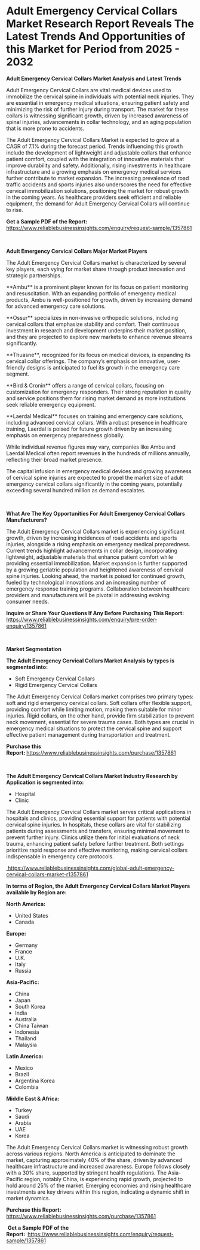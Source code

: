 <p><h1>Adult Emergency Cervical Collars Market Research Report Reveals The Latest Trends And Opportunities of this Market for Period from 2025 - 2032</h1></p><p><strong>Adult Emergency Cervical Collars Market Analysis and Latest Trends</strong></p>
<p><p>Adult Emergency Cervical Collars are vital medical devices used to immobilize the cervical spine in individuals with potential neck injuries. They are essential in emergency medical situations, ensuring patient safety and minimizing the risk of further injury during transport. The market for these collars is witnessing significant growth, driven by increased awareness of spinal injuries, advancements in collar technology, and an aging population that is more prone to accidents.</p><p>The Adult Emergency Cervical Collars Market is expected to grow at a CAGR of 7.1% during the forecast period. Trends influencing this growth include the development of lightweight and adjustable collars that enhance patient comfort, coupled with the integration of innovative materials that improve durability and safety. Additionally, rising investments in healthcare infrastructure and a growing emphasis on emergency medical services further contribute to market expansion. The increasing prevalence of road traffic accidents and sports injuries also underscores the need for effective cervical immobilization solutions, positioning the market for robust growth in the coming years. As healthcare providers seek efficient and reliable equipment, the demand for Adult Emergency Cervical Collars will continue to rise.</p></p>
<p><strong>Get a Sample PDF of the Report:&nbsp;</strong> <a href="https://www.reliablebusinessinsights.com/enquiry/request-sample/1357861?utm_campaign=3107&utm_medium=2&utm_source=Github&utm_content=ia&utm_term=14042025&utm_id=adult-emergency-cervical-collars">https://www.reliablebusinessinsights.com/enquiry/request-sample/1357861</a></p>
<p>&nbsp;</p>
<p><strong>Adult Emergency Cervical Collars Major Market Players</strong></p>
<p><p>The Adult Emergency Cervical Collars market is characterized by several key players, each vying for market share through product innovation and strategic partnerships. </p><p>**Ambu** is a prominent player known for its focus on patient monitoring and resuscitation. With an expanding portfolio of emergency medical products, Ambu is well-positioned for growth, driven by increasing demand for advanced emergency care solutions.</p><p>**Ossur** specializes in non-invasive orthopedic solutions, including cervical collars that emphasize stability and comfort. Their continuous investment in research and development underpins their market position, and they are projected to explore new markets to enhance revenue streams significantly.</p><p>**Thuasne**, recognized for its focus on medical devices, is expanding its cervical collar offerings. The company’s emphasis on innovative, user-friendly designs is anticipated to fuel its growth in the emergency care segment.</p><p>**Bird & Cronin** offers a range of cervical collars, focusing on customization for emergency responders. Their strong reputation in quality and service positions them for rising market demand as more institutions seek reliable emergency equipment.</p><p>**Laerdal Medical** focuses on training and emergency care solutions, including advanced cervical collars. With a robust presence in healthcare training, Laerdal is poised for future growth driven by an increasing emphasis on emergency preparedness globally.</p><p>While individual revenue figures may vary, companies like Ambu and Laerdal Medical often report revenues in the hundreds of millions annually, reflecting their broad market presence.</p><p>The capital infusion in emergency medical devices and growing awareness of cervical spine injuries are expected to propel the market size of adult emergency cervical collars significantly in the coming years, potentially exceeding several hundred million as demand escalates.</p></p>
<p>&nbsp;</p>
<p><strong>What Are The Key Opportunities For Adult Emergency Cervical Collars Manufacturers?</strong></p>
<p><p>The Adult Emergency Cervical Collars market is experiencing significant growth, driven by increasing incidences of road accidents and sports injuries, alongside a rising emphasis on emergency medical preparedness. Current trends highlight advancements in collar design, incorporating lightweight, adjustable materials that enhance patient comfort while providing essential immobilization. Market expansion is further supported by a growing geriatric population and heightened awareness of cervical spine injuries. Looking ahead, the market is poised for continued growth, fueled by technological innovations and an increasing number of emergency response training programs. Collaboration between healthcare providers and manufacturers will be pivotal in addressing evolving consumer needs.</p></p>
<p><strong>Inquire or Share Your Questions If Any Before Purchasing This Report:</strong> <a href="https://www.reliablebusinessinsights.com/enquiry/pre-order-enquiry/1357861?utm_campaign=3107&utm_medium=2&utm_source=Github&utm_content=ia&utm_term=14042025&utm_id=adult-emergency-cervical-collars">https://www.reliablebusinessinsights.com/enquiry/pre-order-enquiry/1357861</a></p>
<p>&nbsp;</p>
<p><strong>Market Segmentation</strong></p>
<p><strong>The Adult Emergency Cervical Collars Market Analysis by types is segmented into:</strong></p>
<p><ul><li>Soft Emergency Cervical Collars</li><li>Rigid Emergency Cervical Collars</li></ul></p>
<p><p>The Adult Emergency Cervical Collars market comprises two primary types: soft and rigid emergency cervical collars. Soft collars offer flexible support, providing comfort while limiting motion, making them suitable for minor injuries. Rigid collars, on the other hand, provide firm stabilization to prevent neck movement, essential for severe trauma cases. Both types are crucial in emergency medical situations to protect the cervical spine and support effective patient management during transportation and treatment.</p></p>
<p><strong>Purchase this Report:&nbsp;</strong><a href="https://www.reliablebusinessinsights.com/purchase/1357861?utm_campaign=3107&utm_medium=2&utm_source=Github&utm_content=ia&utm_term=14042025&utm_id=adult-emergency-cervical-collars">https://www.reliablebusinessinsights.com/purchase/1357861</a></p>
<p>&nbsp;</p>
<p><strong>The Adult Emergency Cervical Collars Market Industry Research by Application is segmented into:</strong></p>
<p><ul><li>Hospital</li><li>Clinic</li></ul></p>
<p><p>The Adult Emergency Cervical Collars market serves critical applications in hospitals and clinics, providing essential support for patients with potential cervical spine injuries. In hospitals, these collars are vital for stabilizing patients during assessments and transfers, ensuring minimal movement to prevent further injury. Clinics utilize them for initial evaluations of neck trauma, enhancing patient safety before further treatment. Both settings prioritize rapid response and effective monitoring, making cervical collars indispensable in emergency care protocols.</p></p>
<p><a href="https://www.reliablebusinessinsights.com/global-adult-emergency-cervical-collars-market-r1357861?utm_campaign=3107&utm_medium=2&utm_source=Github&utm_content=ia&utm_term=14042025&utm_id=adult-emergency-cervical-collars">&nbsp;https://www.reliablebusinessinsights.com/global-adult-emergency-cervical-collars-market-r1357861</a></p>
<p><strong>In terms of Region, the Adult Emergency Cervical Collars Market Players available by Region are:</strong></p>
<p>
    <p> <strong> North America: </strong>
        <ul>
            <li>United States</li>
            <li>Canada</li>
        </ul>
        </p> 
    <p> <strong> Europe: </strong>
        <ul>
            <li>Germany</li>
            <li>France</li>
            <li>U.K.</li>
            <li>Italy</li>
            <li>Russia</li>
        </ul>
        </p> 
    <p> <strong> Asia-Pacific: </strong>
        <ul>
            <li>China</li>
            <li>Japan</li>
            <li>South Korea</li>
            <li>India</li>
            <li>Australia</li>
            <li>China Taiwan</li>
            <li>Indonesia</li>
            <li>Thailand</li>
            <li>Malaysia</li>
        </ul>
        </p> 
    <p> <strong> Latin America: </strong>
        <ul>
            <li>Mexico</li>
            <li>Brazil</li>
            <li>Argentina Korea</li>
            <li>Colombia</li>
        </ul>
        </p> 
    <p> <strong> Middle East & Africa: </strong>
        <ul>
            <li>Turkey</li>
            <li>Saudi</li>
            <li>Arabia</li>
            <li>UAE</li>
            <li>Korea</li>
        </ul>
    </p>
    </p>
<p><p>The Adult Emergency Cervical Collars market is witnessing robust growth across various regions. North America is anticipated to dominate the market, capturing approximately 40% of the share, driven by advanced healthcare infrastructure and increased awareness. Europe follows closely with a 30% share, supported by stringent health regulations. The Asia-Pacific region, notably China, is experiencing rapid growth, projected to hold around 25% of the market. Emerging economies and rising healthcare investments are key drivers within this region, indicating a dynamic shift in market dynamics.</p></p>
<p><strong>Purchase this Report: </strong><a href="https://www.reliablebusinessinsights.com/purchase/1357861?utm_campaign=3107&utm_medium=2&utm_source=Github&utm_content=ia&utm_term=14042025&utm_id=adult-emergency-cervical-collars">https://www.reliablebusinessinsights.com/purchase/1357861</a></p>
<p>&nbsp;<strong>Get a Sample PDF of the Report:&nbsp;&nbsp;</strong><a href="https://www.reliablebusinessinsights.com/enquiry/request-sample/1357861?utm_campaign=3107&utm_medium=2&utm_source=Github&utm_content=ia&utm_term=14042025&utm_id=adult-emergency-cervical-collars">https://www.reliablebusinessinsights.com/enquiry/request-sample/1357861</a></p>
<p><strong></strong></p>
<p><p></p><p></p><p></p></p>
